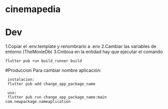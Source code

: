 # cinemapedia

# Dev

1.Copiar el .env.template y renombrarlo a .env
2.Cambiar las variables de entorno (TheMovieDb)
3.Cmbioa en la entidad hay que ejecutar el comando
```
flutter pub run build_runner build
```

#Produccion
Para cambiar nombre aplicación:
```
 instalacion:
 flutter pub add change_app_package_name

 uso:
 flutter pub run change_app_package_name:main com.newpackage.nameaplication
```